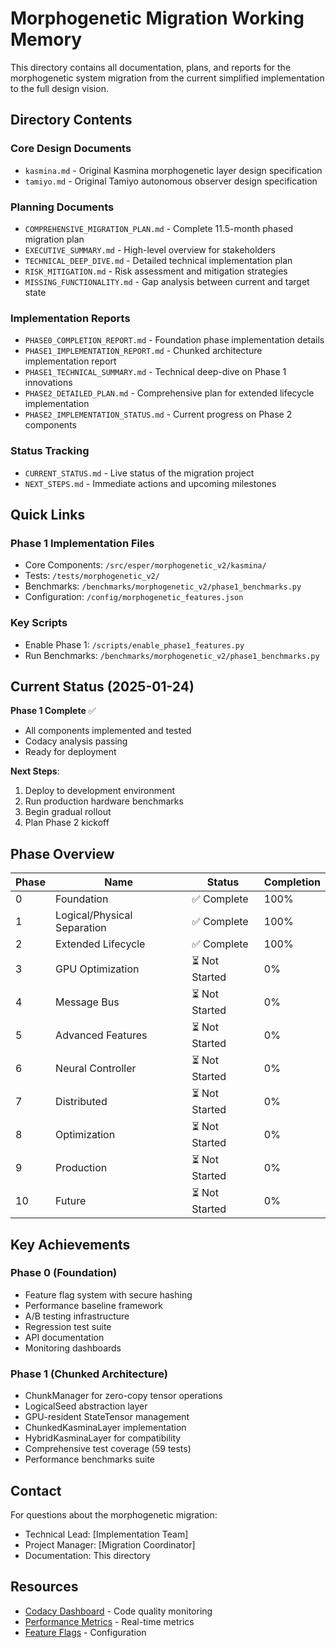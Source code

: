# Morphogenetic Migration Working Memory

This directory contains all documentation, plans, and reports for the morphogenetic system migration from the current simplified implementation to the full design vision.

## Directory Contents

### Core Design Documents
- `kasmina.md` - Original Kasmina morphogenetic layer design specification
- `tamiyo.md` - Original Tamiyo autonomous observer design specification

### Planning Documents
- `COMPREHENSIVE_MIGRATION_PLAN.md` - Complete 11.5-month phased migration plan
- `EXECUTIVE_SUMMARY.md` - High-level overview for stakeholders
- `TECHNICAL_DEEP_DIVE.md` - Detailed technical implementation plan
- `RISK_MITIGATION.md` - Risk assessment and mitigation strategies
- `MISSING_FUNCTIONALITY.md` - Gap analysis between current and target state

### Implementation Reports
- `PHASE0_COMPLETION_REPORT.md` - Foundation phase implementation details
- `PHASE1_IMPLEMENTATION_REPORT.md` - Chunked architecture implementation report
- `PHASE1_TECHNICAL_SUMMARY.md` - Technical deep-dive on Phase 1 innovations
- `PHASE2_DETAILED_PLAN.md` - Comprehensive plan for extended lifecycle implementation
- `PHASE2_IMPLEMENTATION_STATUS.md` - Current progress on Phase 2 components

### Status Tracking
- `CURRENT_STATUS.md` - Live status of the migration project
- `NEXT_STEPS.md` - Immediate actions and upcoming milestones

## Quick Links

### Phase 1 Implementation Files
- Core Components: `/src/esper/morphogenetic_v2/kasmina/`
- Tests: `/tests/morphogenetic_v2/`
- Benchmarks: `/benchmarks/morphogenetic_v2/phase1_benchmarks.py`
- Configuration: `/config/morphogenetic_features.json`

### Key Scripts
- Enable Phase 1: `/scripts/enable_phase1_features.py`
- Run Benchmarks: `/benchmarks/morphogenetic_v2/phase1_benchmarks.py`

## Current Status (2025-01-24)

**Phase 1 Complete** ✅
- All components implemented and tested
- Codacy analysis passing
- Ready for deployment

**Next Steps**:
1. Deploy to development environment
2. Run production hardware benchmarks
3. Begin gradual rollout
4. Plan Phase 2 kickoff

## Phase Overview

| Phase | Name | Status | Completion |
|-------|------|--------|------------|
| 0 | Foundation | ✅ Complete | 100% |
| 1 | Logical/Physical Separation | ✅ Complete | 100% |
| 2 | Extended Lifecycle | ✅ Complete | 100% |
| 3 | GPU Optimization | ⏳ Not Started | 0% |
| 4 | Message Bus | ⏳ Not Started | 0% |
| 5 | Advanced Features | ⏳ Not Started | 0% |
| 6 | Neural Controller | ⏳ Not Started | 0% |
| 7 | Distributed | ⏳ Not Started | 0% |
| 8 | Optimization | ⏳ Not Started | 0% |
| 9 | Production | ⏳ Not Started | 0% |
| 10 | Future | ⏳ Not Started | 0% |

## Key Achievements

### Phase 0 (Foundation)
- Feature flag system with secure hashing
- Performance baseline framework
- A/B testing infrastructure
- Regression test suite
- API documentation
- Monitoring dashboards

### Phase 1 (Chunked Architecture)
- ChunkManager for zero-copy tensor operations
- LogicalSeed abstraction layer
- GPU-resident StateTensor management
- ChunkedKasminaLayer implementation
- HybridKasminaLayer for compatibility
- Comprehensive test coverage (59 tests)
- Performance benchmarks suite

## Contact

For questions about the morphogenetic migration:
- Technical Lead: [Implementation Team]
- Project Manager: [Migration Coordinator]
- Documentation: This directory

## Resources

- [Codacy Dashboard](https://app.codacy.com) - Code quality monitoring
- [Performance Metrics](../monitoring/dashboards.py) - Real-time metrics
- [Feature Flags](../../config/morphogenetic_features.json) - Configuration